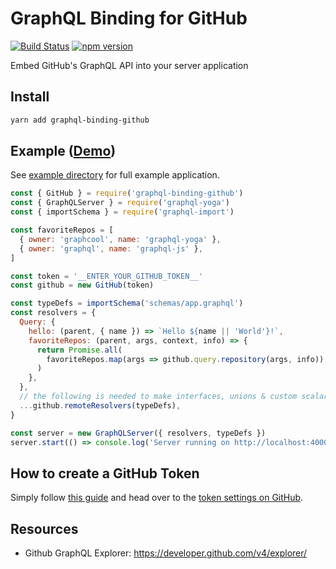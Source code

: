 # GraphQL Binding for GitHub

[![Build Status](https://travis-ci.org/graphcool/graphql-binding-github.svg?branch=master)](https://travis-ci.org/graphcool/graphql-binding-github) [![npm version](https://badge.fury.io/js/graphql-binding-github.svg)](https://badge.fury.io/js/graphql-binding-github)

Embed GitHub's GraphQL API into your server application

## Install

```sh
yarn add graphql-binding-github
```

## Example ([Demo](https://graphqlbin.com/Agjcr))

See [example directory](example) for full example application.

```js
const { GitHub } = require('graphql-binding-github')
const { GraphQLServer } = require('graphql-yoga')
const { importSchema } = require('graphql-import')

const favoriteRepos = [
  { owner: 'graphcool', name: 'graphql-yoga' },
  { owner: 'graphql', name: 'graphql-js' },
]

const token = '__ENTER_YOUR_GITHUB_TOKEN__'
const github = new GitHub(token)

const typeDefs = importSchema('schemas/app.graphql')
const resolvers = {
  Query: {
    hello: (parent, { name }) => `Hello ${name || 'World'}!`,
    favoriteRepos: (parent, args, context, info) => {
      return Promise.all(
        favoriteRepos.map(args => github.query.repository(args, info)),
      )
    },
  },
  // the following is needed to make interfaces, unions & custom scalars work
  ...github.remoteResolvers(typeDefs),
}

const server = new GraphQLServer({ resolvers, typeDefs })
server.start(() => console.log('Server running on http://localhost:4000'))
```

## How to create a GitHub Token

Simply follow [this guide](https://developer.github.com/v4/guides/forming-calls/#authenticating-with-graphql) and head over to the [token settings on GitHub](https://github.com/settings/tokens).

## Resources

* Github GraphQL Explorer: https://developer.github.com/v4/explorer/
